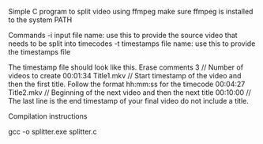 Simple C program to split video using ffmpeg
make sure ffmpeg is installed to the system PATH

Commands
-i input file name: use this to provide the source video that needs to be split into timecodes
-t timestamps file name: use this to provide the timestamps file

The timestamp file should look like this. Erase comments
3                               // Number of videos to create
00:01:34 Title1.mkv             // Start timestamp of the video and then the first title. Follow the format hh:mm:ss for the timecode
00:04:27 Title2.mkv             // Beginning of the next video and then the next title
00:10:00                        // The last line is the end timestamp of your final video do not include a title.

Compilation instructions

gcc -o splitter.exe splitter.c